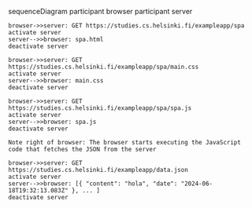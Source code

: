  sequenceDiagram
    participant browser
    participant server

    browser->>server: GET https://studies.cs.helsinki.fi/exampleapp/spa
    activate server
    server-->>browser: spa.html
    deactivate server

    browser->>server: GET https://studies.cs.helsinki.fi/exampleapp/spa/main.css
    activate server
    server-->>browser: main.css
    deactivate server

    browser->>server: GET https://studies.cs.helsinki.fi/exampleapp/spa/spa.js
    activate server
    server-->>browser: spa.js
    deactivate server

    Note right of browser: The browser starts executing the JavaScript code that fetches the JSON from the server

    browser->>server: GET https://studies.cs.helsinki.fi/exampleapp/data.json
    activate server
    server-->>browser: [{ "content": "hola", "date": "2024-06-18T19:32:13.083Z" }, ... ]
    deactivate server

